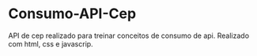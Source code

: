# Consumo-API-Cep
API de cep realizado para treinar conceitos de consumo de api. Realizado com html, css e javascrip.
